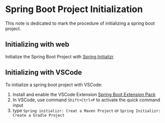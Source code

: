 # Spring Boot Project Initialization

This note is dedicated to mark the procedure of initializing a spring boot project.

## Initializing with web

Initialize the Spring Boot Project with [Spring Initializr][1]

## Initializing with VSCode

To initialize a spring boot project with VSCode:

  1. Install and enable the VSCode Extension [Spring Boot Extension Pack][2]
  2. In VSCode, use command `Shift+Ctrl+P` to activate the quick command input
  3. type `Spring initializr: Creat a Maven Project` or `Spring Initializr: Create a Gradle Project`

[1]:https://start.spring.io/
[2]:https://marketplace.visualstudio.com/items?itemName=Pivotal.vscode-boot-dev-pack
